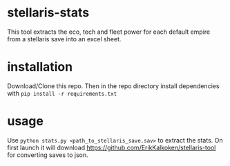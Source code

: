 # stellaris-stats

This tool extracts the eco, tech and fleet power for each default empire from a stellaris save into an excel sheet.

# installation

Download/Clone this repo.
Then in the repo directory install dependencies with
```pip install -r requirements.txt```

# usage

Use ```python stats.py <path_to_stellaris_save.sav>``` to extract the stats.
On first launch it will download https://github.com/ErikKalkoken/stellaris-tool for converting saves to json.
